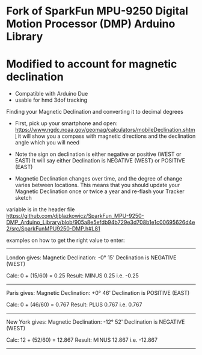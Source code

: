 Fork of SparkFun MPU-9250 Digital Motion Processor (DMP) Arduino Library
========================================
Modified to  account for magnetic declination
========================================
* Compatible with Arduino Due
* usable for hmd 3dof tracking

Finding your Magnetic Declination and converting it to decimal degrees


* First, pick up your smartphone and open:
https://www.ngdc.noaa.gov/geomag/calculators/mobileDeclination.shtml
it will show you a compass with magnetic directions and the declination angle which you will need 

* Note the sign on declination is either negative or positive (WEST or EAST)
It will say either Declination is NEGATIVE (WEST) or POSITIVE (EAST)

* Magnetic Declination changes over time, and the degree of change varies 
between locations. This means that you should update your Magnetic 
Declination once or twice a year and re-flash your Tracker sketch

variable is in the header file https://github.com/djblazkowicz/SparkFun_MPU-9250-DMP_Arduino_Library/blob/905a8e5efdb94b729e3d708b1e1c00695626d4e2/src/SparkFunMPU9250-DMP.h#L81

examples on how to get the right value to enter:

--------------------------------

London gives:
Magnetic Declination: -0° 15'
Declination is NEGATIVE (WEST)

Calc: 0 + (15/60) = 0.25
Result: MINUS 0.25
i.e. -0.25

--------------------------------

Paris gives:
Magnetic Declination: +0° 46'
Declination is POSITIVE (EAST)

Calc: 0 + (46/60) = 0.767
Result: PLUS 0.767
i.e. 0.767

--------------------------------

New York gives:
Magnetic Declination: -12° 52'
Declination is NEGATIVE (WEST)

Calc: 12 + (52/60) = 12.867
Result: MINUS 12.867
i.e. -12.867

--------------------------------

